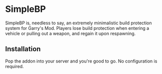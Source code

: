 # SimpleBP
SimpleBP is, needless to say, an extremely minimalistic build protection system for Garry's Mod. Players lose build protection when entering a vehicle or pulling out a weapon, and regain it upon respawning.
## Installation
Pop the addon into your server and you're good to go. No configuration is required.
